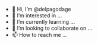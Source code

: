- 👋 Hi, I’m @delpagodage
- 👀 I’m interested in ...
- 🌱 I’m currently learning ...
- 💞️ I’m looking to collaborate on ...
- 📫 How to reach me ...

<!---
delpagodage/delpagodage is a ✨ special ✨ repository because its `README.md` (this file) appears on your GitHub profile.
You can click the Preview link to take a look at your changes.
--->
